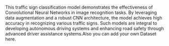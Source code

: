 This traffic sign classification model demonstrates the effectiveness of Convolutional Neural Networks in image recognition tasks. By leveraging data augmentation and a robust CNN architecture, the model achieves high accuracy in recognizing various traffic signs. Such models are integral to developing autonomous driving systems and enhancing road safety through advanced driver assistance systems.Also you can add your own Dataset here.
